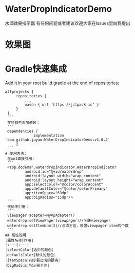 # WaterDropIndicatorDemo
水滴效果指示器
有任何问题或者建议欢迎大家在Issues里向我提出
# 效果图

# Gradle快速集成
   Add it in your root build.gradle at the end of repositories:
   ```
   allprojects {
   		repositories {
   			...
   			maven { url 'https://jitpack.io' }
   		}
   	}
   	```
   	在项目中添加依赖：
   	```
   	dependencies {
    	        implementation 'com.github.juyao:WaterDropIndicatorDemo:v1.0.2'
    	}
    ```
# 使用方法：
    在xml直接引用：
    ```
    <top.dodeman.waterdropindicator.WaterDropIndicator
            android:id="@+id/waterdrop"
            android:layout_width="wrap_content"
            android:layout_height="wrap_content"
            app:selectColor="@color/colorAccent"
            app:defaultColor="@color/colorPrimary"
            app:itemSpace="60dp"
            app:bigRadius="15dp"/>
    ```
    代码中引用：
    ```
    viewpager.adapter=MyVpAdapter()
    waterdrop.setViewPager(viewpager)//关联viewpager
    waterdrop.setItemNum(3)//必须方法，设置viewpager item的个数
    ```
  ## 属性说明：
  |属性名称|作用|
  |:---|:---|
  |selectColor|选中的颜色|
  |defaultColor|默认的颜色|
  |itemSpace|指示器之间的距离|
  |bigRadius|指示器半径|

